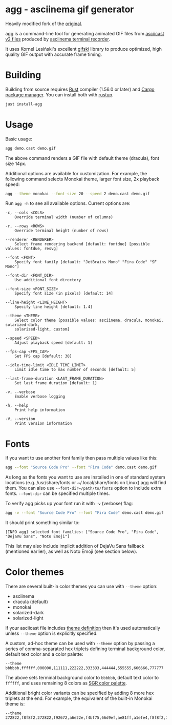 # agg - asciinema gif generator

Heavily modified fork of the [original](https://github.com/asciinema/agg).

agg is a command-line tool for generating animated GIF files from
[asciicast v2 files](https://github.com/asciinema/asciinema/blob/master/doc/asciicast-v2.md)
produced by [asciinema terminal recorder](https://github.com/asciinema/asciinema).

It uses Kornel Lesiński's excellent [gifski](https://github.com/ImageOptim/gifski)
library to produce optimized, high quality GIF output with accurate frame timing.

# Building

Building from source requires [Rust](https://www.rust-lang.org/) compiler
(1.56.0 or later) and [Cargo package manager](https://doc.rust-lang.org/cargo/).
You can install both with [rustup](https://rustup.rs/).

```bash
just install-agg
```

# Usage

Basic usage:

```bash
agg demo.cast demo.gif
```

The above command renders a GIF file with default theme (dracula), font size 14px.

Additional options are available for customization. For example, the following
command selects Monokai theme, larger font size, 2x playback speed:

```bash
agg --theme monokai --font-size 20 --speed 2 demo.cast demo.gif
```

Run `agg -h` to see all available options. Current options are:

```text
-c, --cols <COLS>
    Override terminal width (number of columns)

-r, --rows <ROWS>
    Override terminal height (number of rows)

--renderer <RENDERER>
    Select frame rendering backend [default: fontdue] [possible values: fontdue, resvg]

--font <FONT>
    Specify font family [default: "JetBrains Mono" "Fira Code" "SF Mono"]

--font-dir <FONT_DIR>
    Use additional font directory

--font-size <FONT_SIZE>
    Specify font size (in pixels) [default: 14]

--line-height <LINE_HEIGHT>
    Specify line height [default: 1.4]

--theme <THEME>
    Select color theme [possible values: asciinema, dracula, monokai, solarized-dark,
    solarized-light, custom]

--speed <SPEED>
    Adjust playback speed [default: 1]

--fps-cap <FPS_CAP>
    Set FPS cap [default: 30]

--idle-time-limit <IDLE_TIME_LIMIT>
    Limit idle time to max number of seconds [default: 5]

--last-frame-duration <LAST_FRAME_DURATION>
    Set last frame duration [default: 1]

-v, --verbose
    Enable verbose logging

-h, --help
    Print help information

-V, --version
    Print version information
```

# Fonts

If you want to use another font family then pass multiple values like this:

```bash
agg --font "Source Code Pro" --font "Fira Code" demo.cast demo.gif
```

As long as the fonts you want to use are installed in one of standard system
locations (e.g. /usr/share/fonts or ~/.local/share/fonts on Linux) agg will find
them. You can also use `--font-dir=/path/to/fonts` option to include extra
fonts. `--font-dir` can be specified multiple times.

To verify agg picks up your font run it with `-v` (verbose) flag:

```bash
agg -v --font "Source Code Pro" --font "Fira Code" demo.cast demo.gif
```

It should print something similar to:

```text
[INFO agg] selected font families: ["Source Code Pro", "Fira Code", "DejaVu Sans", "Noto Emoji"]
```

This list may also include implicit addition of DejaVu Sans fallback (mentioned
earlier), as well as Noto Emoji (see section below).

# Color themes

There are several built-in color themes you can use with `--theme` option:

- asciinema
- dracula (default)
- monokai
- solarized-dark
- solarized-light

If your asciicast file includes [theme definition](https://github.com/asciinema/asciinema/blob/develop/doc/asciicast-v2.md#theme)
then it's used automatically unless `--theme` option is explicitly specified.

A custom, ad-hoc theme can be used with `--theme` option by passing a series of
comma-separated hex triplets defining terminal background color, default text
color and a color palette:

```text
--theme bbbbbb,ffffff,000000,111111,222222,333333,444444,555555,666666,777777
```

The above sets terminal background color to `bbbbbb`, default text color to `ffffff`,
and uses remaining 8 colors as [SGR color palette](https://en.wikipedia.org/wiki/ANSI_escape_code#Colors).

Additional bright color variants can be specified by adding 8 more hex triplets
at the end. For example, the equivalent of the built-in Monokai theme is:

```text
--theme 272822,f8f8f2,272822,f92672,a6e22e,f4bf75,66d9ef,ae81ff,a1efe4,f8f8f2,75715e,f92672,a6e22e,f4bf75,66d9ef,ae81ff,a1efe4,f9f8f5
```
